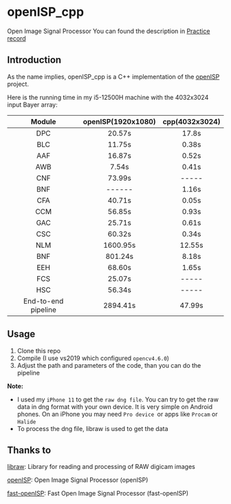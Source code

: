 # openISP_cpp
Open Image Signal Processor
You can found the description in [Practice record](https://jay1060950003.github.io/2022/11/02/isp_pipeline%E7%BB%83%E4%B9%A0%E5%AE%9E%E5%BD%95/)

## Introduction

As the name implies, openISP_cpp is a C++ implementation of the [openISP](https://github.com/cruxopen/openISP) project.

Here is the running time in my i5-12500H machine with the 4032x3024 input Bayer array:

|Module             |openISP(1920x1080) |cpp(4032x3024)|
|:-----------------:|:------:|:----------:|
|DPC                |20.57s  |17.8s       |
|BLC                |11.75s  |0.38s       |
|AAF                |16.87s  |0.52s       |
|AWB                |7.54s   |0.41s       |
|CNF                |73.99s  |-----       |
|BNF                |------  |1.16s       |
|CFA                |40.71s  |0.05s       |
|CCM                |56.85s  |0.93s       |
|GAC                |25.71s  |0.61s       |
|CSC                |60.32s  |0.34s       |
|NLM                |1600.95s|12.55s      |
|BNF                |801.24s |8.18s       |
|EEH                |68.60s  |1.65s       |
|FCS                |25.07s  |-----       |
|HSC                |56.34s  |-----       |
|End-to-end pipeline|2894.41s|47.99s       |

## Usage

1. Clone this repo
2. Compile (I use vs2019 which configured `opencv4.6.0`)
3. Adjust the path and parameters of the code, than you can do the pipeline

**Note:**
- I used my `iPhone 11` to get the `raw dng file`. You can try to get the raw data in dng format with your own device. It is very simple on Android phones. On an iPhone you may need `Pro device `or apps like `Procam` or `Halide`
- To process the dng file, libraw is used to get the data

## Thanks to

[libraw](https://github.com/LibRaw/LibRaw): Library for reading and processing of RAW digicam images

[openISP](https://github.com/cruxopen/openISP): Open Image Signal Processor (openISP)

[fast-openISP](https://github.com/QiuJueqin/fast-openISP): Fast Open Image Signal Processor (fast-openISP)